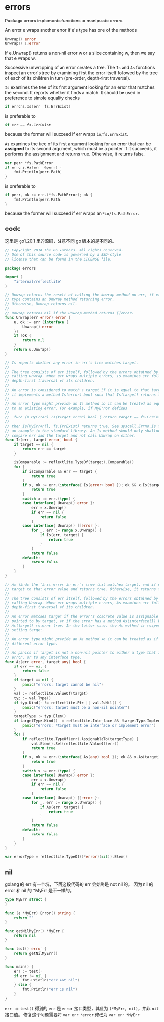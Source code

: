 # errors

Package errors implements functions to manipulate errors.

An error e wraps another error if e's type has one of the methods

```go
Unwrap() error
Unwrap() []error
```

If e.Unwrap() returns a non-nil error w or a slice containing w, then we say that e wraps w.

Successive unwrapping of an error creates a tree. The `Is` and `As` functions inspect an error's tree by examining first the error itself followed by the tree of each of its children in turn (pre-order, depth-first traversal).

`Is` examines the tree of its first argument looking for an error that matches the second. It reports whether it finds a match. It should be used in preference to simple equality checks

```go
if errors.Is(err, fs.ErrExist)
```

is preferable to

```go
if err == fs.ErrExist
```

because the former will succeed if err wraps `io/fs.ErrExist`.

`As` examines the tree of its first argument looking for an error that can be **assigned** to its second argument, which must be a pointer. If it succeeds, it performs the assignment and returns true. Otherwise, it returns false.

```go
var perr *fs.PathError
if errors.As(err, &perr) {
	fmt.Println(perr.Path)
}
```

is preferable to

```go
if perr, ok := err.(*fs.PathError); ok {
	fmt.Println(perr.Path)
}
```

because the former will succeed if err wraps an `*io/fs.PathError`.

## code

这里是 go1.20.1 里的源码，注意不同 go 版本的是不同的。

```go
// Copyright 2018 The Go Authors. All rights reserved.
// Use of this source code is governed by a BSD-style
// license that can be found in the LICENSE file.

package errors

import (
	"internal/reflectlite"
)

// Unwrap returns the result of calling the Unwrap method on err, if err's
// type contains an Unwrap method returning error.
// Otherwise, Unwrap returns nil.
//
// Unwrap returns nil if the Unwrap method returns []error.
func Unwrap(err error) error {
	u, ok := err.(interface {
		Unwrap() error
	})
	if !ok {
		return nil
	}
	return u.Unwrap()
}

// Is reports whether any error in err's tree matches target.
//
// The tree consists of err itself, followed by the errors obtained by repeatedly
// calling Unwrap. When err wraps multiple errors, Is examines err followed by a
// depth-first traversal of its children.
//
// An error is considered to match a target if it is equal to that target or if
// it implements a method Is(error) bool such that Is(target) returns true.
//
// An error type might provide an Is method so it can be treated as equivalent
// to an existing error. For example, if MyError defines
//
//	func (m MyError) Is(target error) bool { return target == fs.ErrExist }
//
// then Is(MyError{}, fs.ErrExist) returns true. See syscall.Errno.Is for
// an example in the standard library. An Is method should only shallowly
// compare err and the target and not call Unwrap on either.
func Is(err, target error) bool {
	if target == nil {
		return err == target
	}

	isComparable := reflectlite.TypeOf(target).Comparable()
	for {
		if isComparable && err == target {
			return true
		}
		if x, ok := err.(interface{ Is(error) bool }); ok && x.Is(target) {
			return true
		}
		switch x := err.(type) {
		case interface{ Unwrap() error }:
			err = x.Unwrap()
			if err == nil {
				return false
			}
		case interface{ Unwrap() []error }:
			for _, err := range x.Unwrap() {
				if Is(err, target) {
					return true
				}
			}
			return false
		default:
			return false
		}
	}
}

// As finds the first error in err's tree that matches target, and if one is found, sets
// target to that error value and returns true. Otherwise, it returns false.
//
// The tree consists of err itself, followed by the errors obtained by repeatedly
// calling Unwrap. When err wraps multiple errors, As examines err followed by a
// depth-first traversal of its children.
//
// An error matches target if the error's concrete value is assignable to the value
// pointed to by target, or if the error has a method As(interface{}) bool such that
// As(target) returns true. In the latter case, the As method is responsible for
// setting target.
//
// An error type might provide an As method so it can be treated as if it were a
// different error type.
//
// As panics if target is not a non-nil pointer to either a type that implements
// error, or to any interface type.
func As(err error, target any) bool {
	if err == nil {
		return false
	}
	if target == nil {
		panic("errors: target cannot be nil")
	}
	val := reflectlite.ValueOf(target)
	typ := val.Type()
	if typ.Kind() != reflectlite.Ptr || val.IsNil() {
		panic("errors: target must be a non-nil pointer")
	}
	targetType := typ.Elem()
	if targetType.Kind() != reflectlite.Interface && !targetType.Implements(errorType) {
		panic("errors: *target must be interface or implement error")
	}
	for {
		if reflectlite.TypeOf(err).AssignableTo(targetType) {
			val.Elem().Set(reflectlite.ValueOf(err))
			return true
		}
		if x, ok := err.(interface{ As(any) bool }); ok && x.As(target) {
			return true
		}
		switch x := err.(type) {
		case interface{ Unwrap() error }:
			err = x.Unwrap()
			if err == nil {
				return false
			}
		case interface{ Unwrap() []error }:
			for _, err := range x.Unwrap() {
				if As(err, target) {
					return true
				}
			}
			return false
		default:
			return false
		}
	}
}

var errorType = reflectlite.TypeOf((*error)(nil)).Elem()

```

## nil

golang 的 err 有一个坑，下面这段代码的 err 会始终是 not nil 的。 因为 nil 的 error 和 nil 的 \*MyErr 是不一样的。

```go
type MyErr struct {
}

func (e *MyErr) Error() string {
	return ""
}

func getNilMyErr() *MyErr {
	return nil
}

func test() error {
	return getNilMyErr()
}

func main() {
	err := test()
	if err != nil {
		fmt.Println("err not nil")
	} else {
		fmt.Println("err is nil")
	}
}

```

`err := test()` 得到的 `err` 是 `error` 接口类型，其值为 `(*MyErr, nil)`，并非 `nil` 接口值。
修复这个问题需要将 `var err *error` 修改为 `var err *MyErr`
